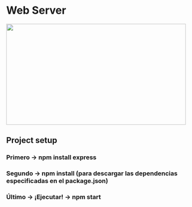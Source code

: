 # Web Server 

<code><img height="270px" width="480px" src="https://github.com/VaneMedina/Practica-Node-JS/blob/master/public/img/jim.gif"></code>

## Project setup

### Primero -> npm install express

### Segundo -> npm install (para descargar las dependencias especificadas en el package.json)

### Último -> ¡Ejecutar! -> npm start
